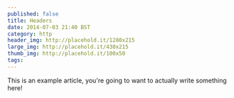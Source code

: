 ```yaml
---
published: false
title: Headers
date: 2014-07-03 21:40 BST
category: http
header_img: http://placehold.it/1280x215
large_img: http://placehold.it/430x215
thumb_img: http://placehold.it/100x50
tags:
---
```


This is an example article, you're going to want to actually write something here!
